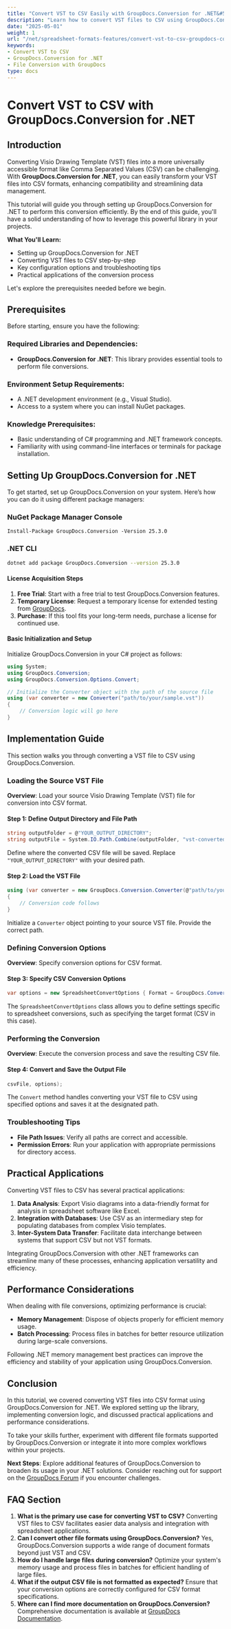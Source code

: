 ```yaml
---
title: "Convert VST to CSV Easily with GroupDocs.Conversion for .NET&#58; A Complete Guide"
description: "Learn how to convert VST files to CSV using GroupDocs.Conversion for .NET. This guide covers setup, implementation, and practical applications."
date: "2025-05-01"
weight: 1
url: "/net/spreadsheet-formats-features/convert-vst-to-csv-groupdocs-conversion-net/"
keywords:
- Convert VST to CSV
- GroupDocs.Conversion for .NET
- File Conversion with GroupDocs
type: docs
---
```

# Convert VST to CSV with GroupDocs.Conversion for .NET

## Introduction

Converting Visio Drawing Template (VST) files into a more universally accessible format like Comma Separated Values (CSV) can be challenging. With **GroupDocs.Conversion for .NET**, you can easily transform your VST files into CSV formats, enhancing compatibility and streamlining data management.

This tutorial will guide you through setting up GroupDocs.Conversion for .NET to perform this conversion efficiently. By the end of this guide, you'll have a solid understanding of how to leverage this powerful library in your projects.

**What You'll Learn:**
- Setting up GroupDocs.Conversion for .NET
- Converting VST files to CSV step-by-step
- Key configuration options and troubleshooting tips
- Practical applications of the conversion process

Let's explore the prerequisites needed before we begin.

## Prerequisites

Before starting, ensure you have the following:

### Required Libraries and Dependencies:
- **GroupDocs.Conversion for .NET**: This library provides essential tools to perform file conversions.
  
### Environment Setup Requirements:
- A .NET development environment (e.g., Visual Studio).
- Access to a system where you can install NuGet packages.

### Knowledge Prerequisites:
- Basic understanding of C# programming and .NET framework concepts.
- Familiarity with using command-line interfaces or terminals for package installation.

## Setting Up GroupDocs.Conversion for .NET

To get started, set up GroupDocs.Conversion on your system. Here’s how you can do it using different package managers:

### NuGet Package Manager Console
```plaintext
Install-Package GroupDocs.Conversion -Version 25.3.0
```

### .NET CLI
```bash
dotnet add package GroupDocs.Conversion --version 25.3.0
```

#### License Acquisition Steps
1. **Free Trial**: Start with a free trial to test GroupDocs.Conversion features.
2. **Temporary License**: Request a temporary license for extended testing from [GroupDocs](https://purchase.groupdocs.com/temporary-license/).
3. **Purchase**: If this tool fits your long-term needs, purchase a license for continued use.

#### Basic Initialization and Setup
Initialize GroupDocs.Conversion in your C# project as follows:
```csharp
using System;
using GroupDocs.Conversion;
using GroupDocs.Conversion.Options.Convert;

// Initialize the Converter object with the path of the source file
using (var converter = new Converter("path/to/your/sample.vst"))
{
    // Conversion logic will go here
}
```

## Implementation Guide

This section walks you through converting a VST file to CSV using GroupDocs.Conversion.

### Loading the Source VST File
**Overview**: Load your source Visio Drawing Template (VST) file for conversion into CSV format.

#### Step 1: Define Output Directory and File Path
```csharp
string outputFolder = @"YOUR_OUTPUT_DIRECTORY";
string outputFile = System.IO.Path.Combine(outputFolder, "vst-converted-to.csv");
```
Define where the converted CSV file will be saved. Replace `"YOUR_OUTPUT_DIRECTORY"` with your desired path.

#### Step 2: Load the VST File
```csharp
using (var converter = new GroupDocs.Conversion.Converter(@"path/to/your/sample.vst"))
{
    // Conversion code follows
}
```
Initialize a `Converter` object pointing to your source VST file. Provide the correct path.

### Defining Conversion Options
**Overview**: Specify conversion options for CSV format.

#### Step 3: Specify CSV Conversion Options
```csharp
var options = new SpreadsheetConvertOptions { Format = GroupDocs.Conversion.FileTypes.SpreadsheetFileType.Csv };
```
The `SpreadsheetConvertOptions` class allows you to define settings specific to spreadsheet conversions, such as specifying the target format (CSV in this case).

### Performing the Conversion
**Overview**: Execute the conversion process and save the resulting CSV file.

#### Step 4: Convert and Save the Output File
```csharp
csvFile, options);
```
The `Convert` method handles converting your VST file to CSV using specified options and saves it at the designated path.

### Troubleshooting Tips
- **File Path Issues**: Verify all paths are correct and accessible.
- **Permission Errors**: Run your application with appropriate permissions for directory access.

## Practical Applications
Converting VST files to CSV has several practical applications:
1. **Data Analysis**: Export Visio diagrams into a data-friendly format for analysis in spreadsheet software like Excel.
2. **Integration with Databases**: Use CSV as an intermediary step for populating databases from complex Visio templates.
3. **Inter-System Data Transfer**: Facilitate data interchange between systems that support CSV but not VST formats.

Integrating GroupDocs.Conversion with other .NET frameworks can streamline many of these processes, enhancing application versatility and efficiency.

## Performance Considerations
When dealing with file conversions, optimizing performance is crucial:
- **Memory Management**: Dispose of objects properly for efficient memory usage.
- **Batch Processing**: Process files in batches for better resource utilization during large-scale conversions.

Following .NET memory management best practices can improve the efficiency and stability of your application using GroupDocs.Conversion.

## Conclusion
In this tutorial, we covered converting VST files into CSV format using GroupDocs.Conversion for .NET. We explored setting up the library, implementing conversion logic, and discussed practical applications and performance considerations.

To take your skills further, experiment with different file formats supported by GroupDocs.Conversion or integrate it into more complex workflows within your projects.

**Next Steps**: Explore additional features of GroupDocs.Conversion to broaden its usage in your .NET solutions. Consider reaching out for support on the [GroupDocs Forum](https://forum.groupdocs.com/c/conversion/10) if you encounter challenges.

## FAQ Section
1. **What is the primary use case for converting VST to CSV?** 
   Converting VST files to CSV facilitates easier data analysis and integration with spreadsheet applications.
2. **Can I convert other file formats using GroupDocs.Conversion?**
   Yes, GroupDocs.Conversion supports a wide range of document formats beyond just VST and CSV.
3. **How do I handle large files during conversion?**
   Optimize your system's memory usage and process files in batches for efficient handling of large files.
4. **What if the output CSV file is not formatted as expected?**
   Ensure that your conversion options are correctly configured for CSV format specifications.
5. **Where can I find more documentation on GroupDocs.Conversion?**
   Comprehensive documentation is available at [GroupDocs Documentation](https://docs.groupdocs.com/conversion/net/).
